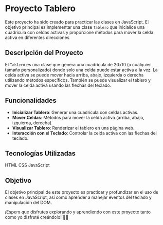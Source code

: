 # Proyecto Tablero

Este proyecto ha sido creado para practicar las clases en JavaScript. El objetivo principal es implementar una clase `Tablero` que inicialice una cuadrícula con celdas activas y proporcione métodos para mover la celda activa en diferentes direcciones.

## Descripción del Proyecto

El `Tablero` es una clase que genera una cuadrícula de 20x10 (o cualquier tamaño personalizado) donde solo una celda puede estar activa a la vez. La celda activa se puede mover hacia arriba, abajo, izquierda o derecha utilizando métodos específicos. También se puede visualizar el tablero y mover la celda activa usando las flechas del teclado.

## Funcionalidades

- **Inicializar Tablero**: Generar una cuadrícula con celdas activas.
- **Mover Celdas**: Métodos para mover la celda activa (arriba, abajo, izquierda, derecha).
- **Visualizar Tablero**: Renderizar el tablero en una página web.
- **Interacción con el Teclado**: Controlar la celda activa con las flechas del teclado.

## Tecnologías Utilizadas
HTML
CSS
JavaScript

## Objetivo
El objetivo principal de este proyecto es practicar y profundizar en el uso de clases en JavaScript, así como aprender a manejar eventos del teclado y manipulación del DOM.

¡Espero que disfrutes explorando y aprendiendo con este proyecto tanto como yo disfruté creándolo! 🚀✨
